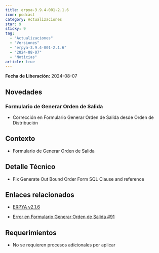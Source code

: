 ```yaml
---
title: erpya-3.9.4-001-2.1.6
icon: podcast
category: Actualizaciones
star: 9
sticky: 9
tag:
  - "Actualizaciones"
  - "Versiones"
  - "erpya-3.9.4-001-2.1.6"
  - "2024-08-07"
  - "Noticias"
article: true
---
```


**Fecha de Liberación:** 2024-08-07

## Novedades

### Formulario de Generar Orden de Salida

- Corrección en Formulario Generar Orden de Salida desde Orden de Distribución

## Contexto

- Formulario de Generar Orden de Salida

## Detalle Técnico

- Fix Generate Out Bound Order Form SQL Clause and reference

## Enlaces relacionados

- [ERPYA v2.1.6](https://github.com/erpya/adempiere_patch_zk/releases/tag/2.1.6)

- [Error en Formulario Generar Orden de Salida #91](https://github.com/erpcya/Control-NATULAC/issues/91)

## Requerimientos

- No se requieren procesos adicionales por aplicar
